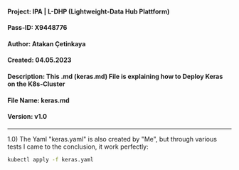 #### Project: IPA | L-DHP (Lightweight-Data Hub Plattform)

#### Pass-ID: X9448776

#### Author: Atakan Çetinkaya

#### Created: 04.05.2023

#### Description: This .md (keras.md) File is explaining how to Deploy Keras on the K8s-Cluster

#### File Name: keras.md

#### Version: v1.0

---

1.0) The Yaml "keras.yaml" is also created by "Me", but through various tests I came to the conclusion, it work perfectly:

```sh
kubectl apply -f keras.yaml
```
